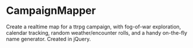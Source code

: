 # CampaignMapper

Create a realtime map for a ttrpg campaign, with fog-of-war exploration, calendar tracking, random weather/encounter rolls, and a handy on-the-fly name generator. Created in jQuery.
